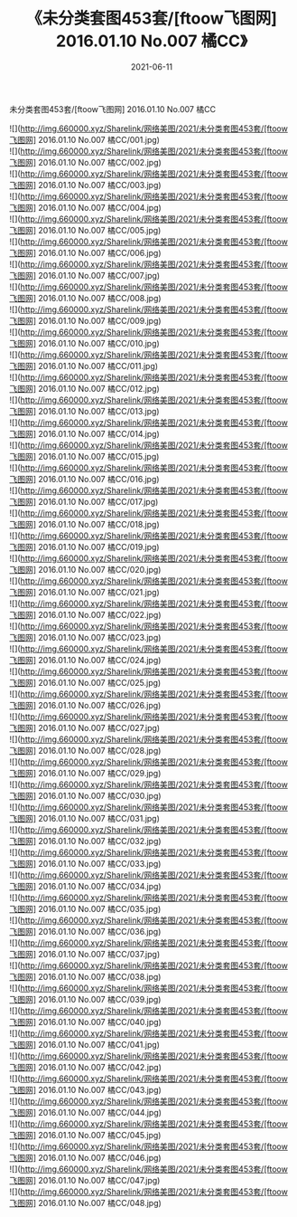 ﻿---
layout: post
title:  《未分类套图453套/[ftoow飞图网] 2016.01.10 No.007 橘CC》
date:   2021-06-11
img: http://img.660000.xyz/Sharelink/网络美图/2021/未分类套图453套/[ftoow飞图网] 2016.01.10 No.007 橘CC/000.jpg
categories: [美女, 清纯, 唯美]
---

未分类套图453套/[ftoow飞图网] 2016.01.10 No.007 橘CC

 ![](http://img.660000.xyz/Sharelink/网络美图/2021/未分类套图453套/[ftoow飞图网] 2016.01.10 No.007 橘CC/001.jpg) <br>![](http://img.660000.xyz/Sharelink/网络美图/2021/未分类套图453套/[ftoow飞图网] 2016.01.10 No.007 橘CC/002.jpg) <br>![](http://img.660000.xyz/Sharelink/网络美图/2021/未分类套图453套/[ftoow飞图网] 2016.01.10 No.007 橘CC/003.jpg) <br>![](http://img.660000.xyz/Sharelink/网络美图/2021/未分类套图453套/[ftoow飞图网] 2016.01.10 No.007 橘CC/004.jpg) <br>![](http://img.660000.xyz/Sharelink/网络美图/2021/未分类套图453套/[ftoow飞图网] 2016.01.10 No.007 橘CC/005.jpg) <br>![](http://img.660000.xyz/Sharelink/网络美图/2021/未分类套图453套/[ftoow飞图网] 2016.01.10 No.007 橘CC/006.jpg) <br>![](http://img.660000.xyz/Sharelink/网络美图/2021/未分类套图453套/[ftoow飞图网] 2016.01.10 No.007 橘CC/007.jpg) <br>![](http://img.660000.xyz/Sharelink/网络美图/2021/未分类套图453套/[ftoow飞图网] 2016.01.10 No.007 橘CC/008.jpg) <br>![](http://img.660000.xyz/Sharelink/网络美图/2021/未分类套图453套/[ftoow飞图网] 2016.01.10 No.007 橘CC/009.jpg) <br>![](http://img.660000.xyz/Sharelink/网络美图/2021/未分类套图453套/[ftoow飞图网] 2016.01.10 No.007 橘CC/010.jpg) <br>![](http://img.660000.xyz/Sharelink/网络美图/2021/未分类套图453套/[ftoow飞图网] 2016.01.10 No.007 橘CC/011.jpg) <br>![](http://img.660000.xyz/Sharelink/网络美图/2021/未分类套图453套/[ftoow飞图网] 2016.01.10 No.007 橘CC/012.jpg) <br>![](http://img.660000.xyz/Sharelink/网络美图/2021/未分类套图453套/[ftoow飞图网] 2016.01.10 No.007 橘CC/013.jpg) <br>![](http://img.660000.xyz/Sharelink/网络美图/2021/未分类套图453套/[ftoow飞图网] 2016.01.10 No.007 橘CC/014.jpg) <br>![](http://img.660000.xyz/Sharelink/网络美图/2021/未分类套图453套/[ftoow飞图网] 2016.01.10 No.007 橘CC/015.jpg) <br>![](http://img.660000.xyz/Sharelink/网络美图/2021/未分类套图453套/[ftoow飞图网] 2016.01.10 No.007 橘CC/016.jpg) <br>![](http://img.660000.xyz/Sharelink/网络美图/2021/未分类套图453套/[ftoow飞图网] 2016.01.10 No.007 橘CC/017.jpg) <br>![](http://img.660000.xyz/Sharelink/网络美图/2021/未分类套图453套/[ftoow飞图网] 2016.01.10 No.007 橘CC/018.jpg) <br>![](http://img.660000.xyz/Sharelink/网络美图/2021/未分类套图453套/[ftoow飞图网] 2016.01.10 No.007 橘CC/019.jpg) <br>![](http://img.660000.xyz/Sharelink/网络美图/2021/未分类套图453套/[ftoow飞图网] 2016.01.10 No.007 橘CC/020.jpg) <br>![](http://img.660000.xyz/Sharelink/网络美图/2021/未分类套图453套/[ftoow飞图网] 2016.01.10 No.007 橘CC/021.jpg) <br>![](http://img.660000.xyz/Sharelink/网络美图/2021/未分类套图453套/[ftoow飞图网] 2016.01.10 No.007 橘CC/022.jpg) <br>![](http://img.660000.xyz/Sharelink/网络美图/2021/未分类套图453套/[ftoow飞图网] 2016.01.10 No.007 橘CC/023.jpg) <br>![](http://img.660000.xyz/Sharelink/网络美图/2021/未分类套图453套/[ftoow飞图网] 2016.01.10 No.007 橘CC/024.jpg) <br>![](http://img.660000.xyz/Sharelink/网络美图/2021/未分类套图453套/[ftoow飞图网] 2016.01.10 No.007 橘CC/025.jpg) <br>![](http://img.660000.xyz/Sharelink/网络美图/2021/未分类套图453套/[ftoow飞图网] 2016.01.10 No.007 橘CC/026.jpg) <br>![](http://img.660000.xyz/Sharelink/网络美图/2021/未分类套图453套/[ftoow飞图网] 2016.01.10 No.007 橘CC/027.jpg) <br>![](http://img.660000.xyz/Sharelink/网络美图/2021/未分类套图453套/[ftoow飞图网] 2016.01.10 No.007 橘CC/028.jpg) <br>![](http://img.660000.xyz/Sharelink/网络美图/2021/未分类套图453套/[ftoow飞图网] 2016.01.10 No.007 橘CC/029.jpg) <br>![](http://img.660000.xyz/Sharelink/网络美图/2021/未分类套图453套/[ftoow飞图网] 2016.01.10 No.007 橘CC/030.jpg) <br>![](http://img.660000.xyz/Sharelink/网络美图/2021/未分类套图453套/[ftoow飞图网] 2016.01.10 No.007 橘CC/031.jpg) <br>![](http://img.660000.xyz/Sharelink/网络美图/2021/未分类套图453套/[ftoow飞图网] 2016.01.10 No.007 橘CC/032.jpg) <br>![](http://img.660000.xyz/Sharelink/网络美图/2021/未分类套图453套/[ftoow飞图网] 2016.01.10 No.007 橘CC/033.jpg) <br>![](http://img.660000.xyz/Sharelink/网络美图/2021/未分类套图453套/[ftoow飞图网] 2016.01.10 No.007 橘CC/034.jpg) <br>![](http://img.660000.xyz/Sharelink/网络美图/2021/未分类套图453套/[ftoow飞图网] 2016.01.10 No.007 橘CC/035.jpg) <br>![](http://img.660000.xyz/Sharelink/网络美图/2021/未分类套图453套/[ftoow飞图网] 2016.01.10 No.007 橘CC/036.jpg) <br>![](http://img.660000.xyz/Sharelink/网络美图/2021/未分类套图453套/[ftoow飞图网] 2016.01.10 No.007 橘CC/037.jpg) <br>![](http://img.660000.xyz/Sharelink/网络美图/2021/未分类套图453套/[ftoow飞图网] 2016.01.10 No.007 橘CC/038.jpg) <br>![](http://img.660000.xyz/Sharelink/网络美图/2021/未分类套图453套/[ftoow飞图网] 2016.01.10 No.007 橘CC/039.jpg) <br>![](http://img.660000.xyz/Sharelink/网络美图/2021/未分类套图453套/[ftoow飞图网] 2016.01.10 No.007 橘CC/040.jpg) <br>![](http://img.660000.xyz/Sharelink/网络美图/2021/未分类套图453套/[ftoow飞图网] 2016.01.10 No.007 橘CC/041.jpg) <br>![](http://img.660000.xyz/Sharelink/网络美图/2021/未分类套图453套/[ftoow飞图网] 2016.01.10 No.007 橘CC/042.jpg) <br>![](http://img.660000.xyz/Sharelink/网络美图/2021/未分类套图453套/[ftoow飞图网] 2016.01.10 No.007 橘CC/043.jpg) <br>![](http://img.660000.xyz/Sharelink/网络美图/2021/未分类套图453套/[ftoow飞图网] 2016.01.10 No.007 橘CC/044.jpg) <br>![](http://img.660000.xyz/Sharelink/网络美图/2021/未分类套图453套/[ftoow飞图网] 2016.01.10 No.007 橘CC/045.jpg) <br>![](http://img.660000.xyz/Sharelink/网络美图/2021/未分类套图453套/[ftoow飞图网] 2016.01.10 No.007 橘CC/046.jpg) <br>![](http://img.660000.xyz/Sharelink/网络美图/2021/未分类套图453套/[ftoow飞图网] 2016.01.10 No.007 橘CC/047.jpg) <br>![](http://img.660000.xyz/Sharelink/网络美图/2021/未分类套图453套/[ftoow飞图网] 2016.01.10 No.007 橘CC/048.jpg) <br>